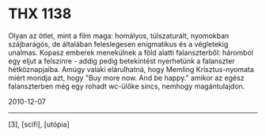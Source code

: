 # THX 1138

Olyan az ötlet, mint a film maga: homályos, túlszaturált, nyomokban szájbarágós, de általában feleslegesen enigmatikus és a végletekig unalmas. Kopasz emberek menekülnek a föld alatti falanszterből: háromból egy eljut a felszínre - addig pedig betekintést nyerhetünk a falanszter hétköznapjaiba. Amúgy valaki elárulhatná, hogy Memling Krisztus-nyomata miért mondja azt, hogy "Buy more now. And be happy." amikor az egész falanszterben még egy rohadt wc-ülőke sincs, nemhogy magántulajdon.

2010-12-07 

----

[3], [scifi], [utópia]